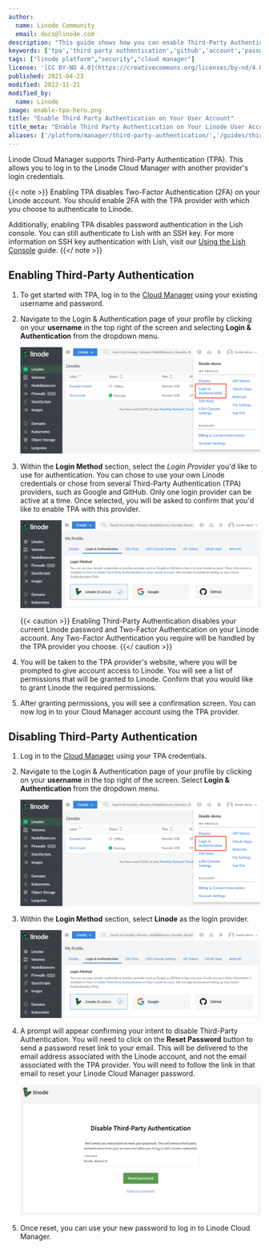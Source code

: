 ```yaml
---
author:
  name: Linode Community
  email: docs@linode.com
description: "This guide shows how you can enable Third-Party Authentication (TPA) on your Linode account so you can sign in to Cloud Manager using third party credentials."
keywords: ['tpa','third party authentication','github','account','password']
tags: ["linode platform","security","cloud manager"]
license: '[CC BY-ND 4.0](https://creativecommons.org/licenses/by-nd/4.0)'
published: 2021-04-23
modified: 2022-11-21
modified_by:
  name: Linode
image: enable-tpa-hero.png
title: "Enable Third Party Authentication on Your User Account"
title_meta: "Enable Third Party Authentication on Your Linode User Account"
aliases: ['/platform/manager/third-party-authentication/','/guides/third-party-authentication/']
---
```


Linode Cloud Manager supports Third-Party Authentication (TPA). This allows you to log in to the Linode Cloud Manager with another provider's login credentials.

{{< note >}}
Enabling TPA disables Two-Factor Authentication (2FA) on your Linode account. You should enable 2FA with the TPA provider with which you choose to authenticate to Linode.

Additionally, enabling TPA disables password authentication in the Lish console. You can still authenticate to Lish with an SSH key. For more information on SSH key authentication with Lish, visit our [Using the Lish Console](/docs/guides/lish/#add-your-public-key) guide.
{{</ note >}}

## Enabling Third-Party Authentication

1.  To get started with TPA, log in to the [Cloud Manager](https://cloud.linode.com) using your existing username and password.

1.  Navigate to the Login & Authentication page of your profile by clicking on your **username** in the top right of the screen and selecting **Login & Authentication** from the dropdown menu.

    ![Click your username and select Login & Authentication](profile-link.png "Click your username and select Login & Authentication")

1.  Within the **Login Method** section, select the *Login Provider* you'd like to use for authentication. You can chose to use your own Linode credentials or chose from several Third-Party Authentication (TPA) providers, such as Google and GitHub. Only one login provider can be active at a time. Once selected, you will be asked to confirm that you'd like to enable TPA with this provider.

    ![Select the Login Method](tpa-options.png "Select the Login Method")

    {{< caution >}}
Enabling Third-Party Authentication disables your current Linode password and Two-Factor Authentication on your Linode account. Any Two-Factor Authentication you require will be handled by the TPA provider you choose.
{{</ caution >}}

1.  You will be taken to the TPA provider's website, where you will be prompted to give account access to Linode. You will see a list of permissions that will be granted to Linode. Confirm that you would like to grant Linode the required permissions.

1.  After granting permissions, you will see a confirmation screen. You can now log in to your Cloud Manager account using the TPA provider.

## Disabling Third-Party Authentication


1.  Log in to the [Cloud Manager](https://cloud.linode.com) using your TPA credentials.

1.  Navigate to the Login & Authentication page of your profile by clicking on your **username** in the top right of the screen. Select **Login & Authentication** from the dropdown menu.

    ![Click your username and select Login & Authentication](profile-link.png "Click your username and select Login & Authentication")

1.  Within the **Login Method** section, select **Linode** as the login provider.

    ![Select the Login Method](tpa-options.png "Select the Login Method")

1. A prompt will appear confirming your intent to disable Third-Party Authentication. You will need to click on the **Reset Password** button to send a password reset link to your email. This will be delivered to the email address associated with the Linode account, and not the email associated with the TPA provider. You will need to follow the link in that email to reset your Linode Cloud Manager password.

    ![Send password reset email.](confirm-disable-tpa.png)

1.  Once reset, you can use your new password to log in to Linode Cloud Manager.
